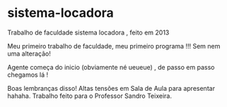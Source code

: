 # sistema-locadora
Trabalho de faculdade sistema locadora , feito em 2013


Meu primeiro trabalho de faculdade, meu primeiro programa !!! 
Sem nem uma alteração! 


Agente começa do inicio (obviamente né ueueue) , de passo em passo chegamos lá ! 

Boas lembranças disso! 
Altas tensões em Sala de Aula para apresentar hahaha. 
Trabalho feito para o Professor Sandro Teixeira. 

